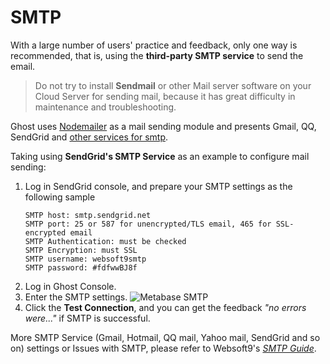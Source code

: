 # SMTP

With a large number of users' practice and feedback, only one way is recommended, that is, using the **third-party SMTP service** to send the email.

> Do not try to install **Sendmail** or other Mail server software on your Cloud Server for sending mail, because it has great difficulty in maintenance and troubleshooting.

Ghost uses [Nodemailer](https://github.com/nodemailer) as a mail sending module and presents Gmail, QQ, SendGrid and [other services for smtp](https://github.com/nodemailer/nodemailer/tree/0.7/#well-known-services-for-smtp).

Taking using **SendGrid's SMTP Service** as an example to configure mail sending:

1. Log in SendGrid console, and prepare your SMTP settings as the following sample
   ```
   SMTP host: smtp.sendgrid.net
   SMTP port: 25 or 587 for unencrypted/TLS email, 465 for SSL-encrypted email
   SMTP Authentication: must be checked
   SMTP Encryption: must SSL
   SMTP username: websoft9smtp
   SMTP password: #fdfwwBJ8f    
   ```
2. Log in Ghost Console.
3. Enter the SMTP settings.
![Metabase SMTP](https://libs.websoft9.com/Websoft9/DocsPicture/en/metabase/metabase-smtp-websoft9.png)
4. Click the **Test Connection**, and you can get the feedback *"no errors were..."* if SMTP is successful.

More SMTP Service (Gmail, Hotmail, QQ mail, Yahoo mail, SendGrid and so on)  settings or Issues with SMTP, please refer to Websoft9's *[SMTP Guide](https://support.websoft9.com/docs/faq/tech-smtp.html)*.
